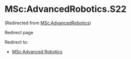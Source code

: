 






MSc:AdvancedRobotics.S22
========================



(Redirected from [MSc:AdvancedRobotics](/index.php?title=MSc:AdvancedRobotics&redirect=no "MSc:AdvancedRobotics"))  

Redirect page


Redirect to:

* [MSc:Advanced Robotics](/index.php?title=MSc:Advanced_Robotics&redirect=no "MSc:Advanced Robotics")









